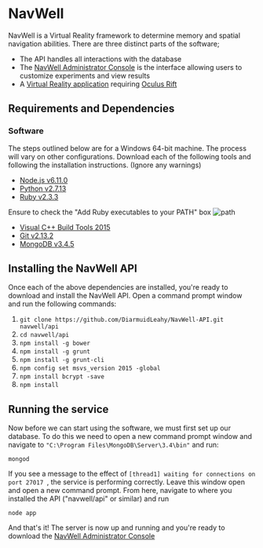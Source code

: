 # NavWell
NavWell is a Virtual Reality framework to determine memory and spatial navigation abilities. There are three distinct parts of the software;

  - The API handles all interactions with the database
  - The [NavWell Administrator Console](https://github.com/DiarmuidLeahy/NavWell-Admin-Console "GitHub Repo") is the interface allowing users to customize experiments and view results
  - A [Virtual Reality application](https://github.com/DiarmuidLeahy/NavWell-VR "GitHub Repo") requiring [Oculus Rift](https://www.oculus.com/rift/ "Oculus website") 


## Requirements and Dependencies

### Software
The steps outlined below are for a Windows 64-bit machine. The process will vary on other configurations. Download each of the following tools and following the installation instructions. (Ignore any warnings)
  
  - [Node.js v6.11.0](https://nodejs.org/dist/v6.11.0/node-v6.11.0-x64.msi "Latest version")
  - [Python v2.7.13](https://www.python.org/ftp/python/2.7.13/python-2.7.13.msi "Legacy version")
  - [Ruby v2.3.3](https://dl.bintray.com/oneclick/rubyinstaller/rubyinstaller-2.3.3-x64.exe "2.3.3")
  
  Ensure to check the "Add Ruby executables to your PATH" box
  ![path](https://user-images.githubusercontent.com/10978004/27872317-4c2a3bea-61a0-11e7-8688-d3a9112f4ff7.png)
  - [Visual C++ Build Tools 2015](http://landinghub.visualstudio.com/visual-cpp-build-tools "2015")
  - [Git v2.13.2](https://git-scm.com/download/win "2.13.2")
  - [MongoDB v3.4.5](https://www.mongodb.com/download-center "2.3.4")
  
  
## Installing the NavWell API

Once each of the above dependencies are installed, you're ready to download and install the NavWell API.
Open a command prompt window and run the following commands:

  1. `git clone https://github.com/DiarmuidLeahy/NavWell-API.git navwell/api`
  2. `cd navwell/api`
  3. `npm install -g bower`
  4. `npm install -g grunt`
  5. `npm install -g grunt-cli`
  6. `npm config set msvs_version 2015 -global`
  7. `npm install bcrypt -save`
  8. `npm install`

## Running the service

Now before we can start using the software, we must first set up our database. To do this we need to open a new command prompt window and navigate to `"C:\Program Files\MongoDB\Server\3.4\bin"` and run:
```
mongod
```
If you see a message to the effect of `[thread1] waiting for connections on port 27017 `, the service is performing correctly. Leave this window open and open a new command prompt. From here, navigate to where you installed the API ("navwell/api" or similar) and run
```
node app
```
And that's it! The server is now up and running and you're ready to download the [NavWell Administrator Console](https://github.com/DiarmuidLeahy/NavWell-Admin-Console) 
